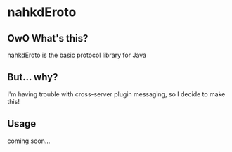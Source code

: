 # nahkdEroto #
## OwO What's this? ##
nahkdEroto is the basic protocol library for Java

## But... why? ##
I'm having trouble with cross-server plugin messaging, so I decide to make this!

## Usage ##
coming soon...
